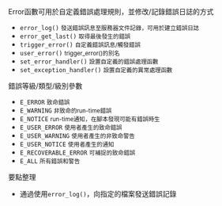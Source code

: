 Error函數可用於自定義錯誤處理規則，並修改/記錄錯誤日誌的方式
* `error_log()` <small>發送錯誤訊息至服務器文件記錄，可用於建立錯誤日誌</small>
* `error_get_last()` <small>取得最後發生的錯誤</small>
* `trigger_error()` <small>自定義錯誤訊息/觸發錯誤</small>
* `user_error()` <small>trigger_error()的別名</small>
* `set_error_handler()` <small>設置自定義的錯誤處理函數</small>
* `set_exception_handler()` <small>設置自定義的異常處理函數</small>

錯誤等級/類型/級別參數
* `E_ERROR` <small>致命錯誤</small>
* `E_WARNING`  <small>非致命的run-time錯誤</small>
* `E_NOTICE` <small>run-time通知，在腳本發現可能有錯誤時生</small>
* `E_USER_ERROR` <small>使用者產生的致命錯誤</small>
* `E_USER_WARNING` <small>使用者產生的非致命警告</small>
* `E_USER_NOTICE` <small>使用者產生的通知</small>
* `E_RECOVERABLE_ERROR` <small>可補捉的致命錯誤</small>
* `E_ALL` <small>所有錯誤和警告</small>

要點整理
- 通過使用`error_log()`，向指定的檔案發送錯誤記錄